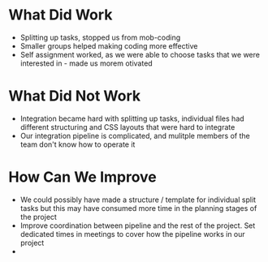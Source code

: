 # What Did Work
- Splitting up tasks, stopped us from mob-coding
- Smaller groups helped making coding more effective
- Self assignment worked, as we were able to choose tasks that we were interested in - made us morem otivated

# What Did Not Work
- Integration became hard with splitting up tasks, individual files had different structuring and CSS layouts that were hard to integrate
- Our integration pipeline is complicated, and mulitple members of the team don't know how to operate it

# How Can We Improve
- We could possibly have made a structure / template for individual split tasks but this may have consumed more time in the planning stages of the project
- Improve coordination between pipeline and the rest of the project. Set dedicated times in meetings to cover how the pipeline works in our project
- 
